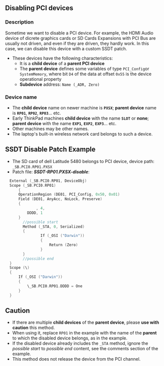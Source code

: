 ## Disabling PCI devices

### Description

Sometime we want to disable a PCI device. For example, the HDMI Audio device of dicrete graphics cards or SD Cards Expansions with PCI Bus are usually not driven, and even if they are driven, they hardly work. In this case, we can disable this device with a custom SSDT patch.

- These devices have the following characteristics:
  - It is a **child device** of a **parent PCI device**
  - The **parent device** defines some variables of type `PCI_Config`or `SystemMemory`, where bit `D4` of the data at offset `0x55` is the device operational property
  - **Subdevice** address: `Name (_ADR, Zero)`  

### Device name

- The **child device** name on newer machine is **`PXSX`**; **parent device** name is **`RP01`**, **`RP02`**, **`RP03`**... etc.
- Early ThinkPad machines **child device** with the name **`SLOT`** or **none**; **parent device** with the name **`EXP1`**, **`EXP2`**, **`EXP3`**... etc.
- Other machines may be other names.
- The laptop's built-in wireless network card belongs to such a device.

## SSDT Disable Patch Example

- The SD card of dell Latitude 5480 belongs to PCI device, device path: `_SB.PCI0.RP01.PXSX`
- Patch file: ***SSDT-RP01.PXSX-disable***:

```swift
  External (_SB.PCI0.RP01, DeviceObj)
  Scope (_SB.PCI0.RP01)
      {
      OperationRegion (DE01, PCI_Config, 0x50, 0x01)
      Field (DE01, AnyAcc, NoLock, Preserve)
      {
              , 4,
          DDDD, 1
      }
  		//possible start
  		Method (_STA, 0, Serialized)
  		{
  				If (_OSI ("Darwin"))
  				{
  					Return (Zero)
  				}
  		}
  		//possible end
  }  
  Scope (\)
  {
      If (_OSI ("Darwin"))
      {
          \_SB.PCI0.RP01.DDDD = One
      }
  }
```

## Caution

- If there are multiple **child devices** of the **parent device**, please **use with caution** this method.
- When using it, replace `RP01` in the example with the name of the **parent** to which the disabled device belongs, as in the example.
- If the disabled device already includes the `_STA` method, ignore the *possible start* to *possible end* content, see the comments section of the example.
- This method does not release the device from the PCI channel.
